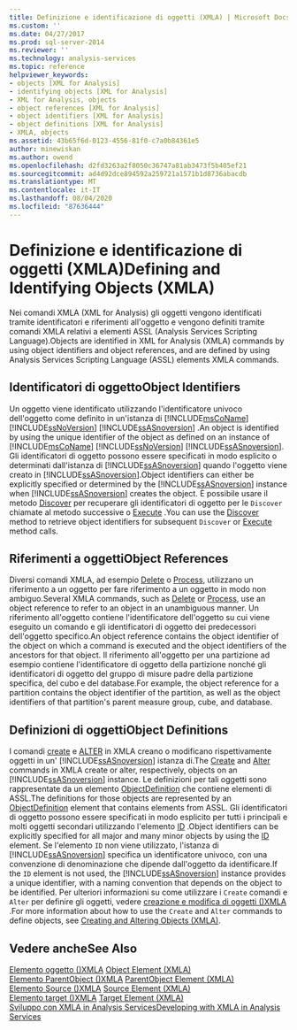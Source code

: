 ```yaml
---
title: Definizione e identificazione di oggetti (XMLA) | Microsoft Docs
ms.custom: ''
ms.date: 04/27/2017
ms.prod: sql-server-2014
ms.reviewer: ''
ms.technology: analysis-services
ms.topic: reference
helpviewer_keywords:
- objects [XML for Analysis]
- identifying objects [XML for Analysis]
- XML for Analysis, objects
- object references [XML for Analysis]
- object identifiers [XML for Analysis]
- object definitions [XML for Analysis]
- XMLA, objects
ms.assetid: 43b65f6d-0123-4556-81f0-c7a0b84361e5
author: minewiskan
ms.author: owend
ms.openlocfilehash: d2fd3263a2f8050c36747a81ab3473f5b405ef21
ms.sourcegitcommit: ad4d92dce894592a259721a1571b1d8736abacdb
ms.translationtype: MT
ms.contentlocale: it-IT
ms.lasthandoff: 08/04/2020
ms.locfileid: "87636444"
---
```

# <a name="defining-and-identifying-objects-xmla"></a><span data-ttu-id="7d38b-102">Definizione e identificazione di oggetti (XMLA)</span><span class="sxs-lookup"><span data-stu-id="7d38b-102">Defining and Identifying Objects (XMLA)</span></span>
  <span data-ttu-id="7d38b-103">Nei comandi XMLA (XML for Analysis) gli oggetti vengono identificati tramite identificatori e riferimenti all'oggetto e vengono definiti tramite comandi XMLA relativi a elementi ASSL (Analysis Services Scripting Language).</span><span class="sxs-lookup"><span data-stu-id="7d38b-103">Objects are identified in XML for Analysis (XMLA) commands by using object identifiers and object references, and are defined by using Analysis Services Scripting Language (ASSL) elements XMLA commands.</span></span>  
  
## <a name="object-identifiers"></a><span data-ttu-id="7d38b-104">Identificatori di oggetto</span><span class="sxs-lookup"><span data-stu-id="7d38b-104">Object Identifiers</span></span>  
 <span data-ttu-id="7d38b-105">Un oggetto viene identificato utilizzando l'identificatore univoco dell'oggetto come definito in un'istanza di [!INCLUDE[msCoName](../../includes/msconame-md.md)] [!INCLUDE[ssNoVersion](../../includes/ssnoversion-md.md)] [!INCLUDE[ssASnoversion](../../includes/ssasnoversion-md.md)] .</span><span class="sxs-lookup"><span data-stu-id="7d38b-105">An object is identified by using the unique identifier of the object as defined on an instance of [!INCLUDE[msCoName](../../includes/msconame-md.md)] [!INCLUDE[ssNoVersion](../../includes/ssnoversion-md.md)] [!INCLUDE[ssASnoversion](../../includes/ssasnoversion-md.md)].</span></span> <span data-ttu-id="7d38b-106">Gli identificatori di oggetto possono essere specificati in modo esplicito o determinati dall'istanza di [!INCLUDE[ssASnoversion](../../includes/ssasnoversion-md.md)] quando l'oggetto viene creato in [!INCLUDE[ssASnoversion](../../includes/ssasnoversion-md.md)].</span><span class="sxs-lookup"><span data-stu-id="7d38b-106">Object identifiers can either be explicitly specified or determined by the [!INCLUDE[ssASnoversion](../../includes/ssasnoversion-md.md)] instance when [!INCLUDE[ssASnoversion](../../includes/ssasnoversion-md.md)] creates the object.</span></span> <span data-ttu-id="7d38b-107">È possibile usare il metodo [Discover](https://docs.microsoft.com/bi-reference/xmla/xml-elements-methods-discover) per recuperare gli identificatori di oggetto per le `Discover` chiamate al metodo successive o [Execute](https://docs.microsoft.com/bi-reference/xmla/xml-elements-methods-execute) .</span><span class="sxs-lookup"><span data-stu-id="7d38b-107">You can use the [Discover](https://docs.microsoft.com/bi-reference/xmla/xml-elements-methods-discover) method to retrieve object identifiers for subsequent `Discover` or [Execute](https://docs.microsoft.com/bi-reference/xmla/xml-elements-methods-execute) method calls.</span></span>  
  
## <a name="object-references"></a><span data-ttu-id="7d38b-108">Riferimenti a oggetti</span><span class="sxs-lookup"><span data-stu-id="7d38b-108">Object References</span></span>  
 <span data-ttu-id="7d38b-109">Diversi comandi XMLA, ad esempio [Delete](https://docs.microsoft.com/bi-reference/xmla/xml-elements-commands/delete-element-xmla) o [Process](https://docs.microsoft.com/bi-reference/xmla/xml-elements-commands/process-element-xmla), utilizzano un riferimento a un oggetto per fare riferimento a un oggetto in modo non ambiguo.</span><span class="sxs-lookup"><span data-stu-id="7d38b-109">Several XMLA commands, such as [Delete](https://docs.microsoft.com/bi-reference/xmla/xml-elements-commands/delete-element-xmla) or [Process](https://docs.microsoft.com/bi-reference/xmla/xml-elements-commands/process-element-xmla), use an object reference to refer to an object in an unambiguous manner.</span></span> <span data-ttu-id="7d38b-110">Un riferimento all'oggetto contiene l'identificatore dell'oggetto su cui viene eseguito un comando e gli identificatori di oggetto dei predecessori dell'oggetto specifico.</span><span class="sxs-lookup"><span data-stu-id="7d38b-110">An object reference contains the object identifier of the object on which a command is executed and the object identifiers of the ancestors for that object.</span></span> <span data-ttu-id="7d38b-111">Il riferimento all'oggetto per una partizione ad esempio contiene l'identificatore di oggetto della partizione nonché gli identificatori di oggetto del gruppo di misure padre della partizione specifica, del cubo e del database.</span><span class="sxs-lookup"><span data-stu-id="7d38b-111">For example, the object reference for a partition contains the object identifier of the partition, as well as the object identifiers of that partition's parent measure group, cube, and database.</span></span>  
  
## <a name="object-definitions"></a><span data-ttu-id="7d38b-112">Definizioni di oggetti</span><span class="sxs-lookup"><span data-stu-id="7d38b-112">Object Definitions</span></span>  
 <span data-ttu-id="7d38b-113">I comandi [create](https://docs.microsoft.com/bi-reference/xmla/xml-elements-commands/create-element-xmla) e [ALTER](https://docs.microsoft.com/bi-reference/xmla/xml-elements-commands/alter-element-xmla) in XMLA creano o modificano rispettivamente oggetti in un' [!INCLUDE[ssASnoversion](../../includes/ssasnoversion-md.md)] istanza di.</span><span class="sxs-lookup"><span data-stu-id="7d38b-113">The [Create](https://docs.microsoft.com/bi-reference/xmla/xml-elements-commands/create-element-xmla) and [Alter](https://docs.microsoft.com/bi-reference/xmla/xml-elements-commands/alter-element-xmla) commands in XMLA create or alter, respectively, objects on an [!INCLUDE[ssASnoversion](../../includes/ssasnoversion-md.md)] instance.</span></span> <span data-ttu-id="7d38b-114">Le definizioni per tali oggetti sono rappresentate da un elemento [ObjectDefinition](https://docs.microsoft.com/bi-reference/xmla/xml-elements-properties/objectdefinition-element-xmla) che contiene elementi di ASSL.</span><span class="sxs-lookup"><span data-stu-id="7d38b-114">The definitions for those objects are represented by an [ObjectDefinition](https://docs.microsoft.com/bi-reference/xmla/xml-elements-properties/objectdefinition-element-xmla) element that contains elements from ASSL.</span></span> <span data-ttu-id="7d38b-115">Gli identificatori di oggetto possono essere specificati in modo esplicito per tutti i principali e molti oggetti secondari utilizzando l'elemento [ID](https://docs.microsoft.com/bi-reference/xmla/xml-elements-properties/id-element-xmla) .</span><span class="sxs-lookup"><span data-stu-id="7d38b-115">Object identifiers can be explicitly specified for all major and many minor objects by using the [ID](https://docs.microsoft.com/bi-reference/xmla/xml-elements-properties/id-element-xmla) element.</span></span> <span data-ttu-id="7d38b-116">Se l'elemento `ID` non viene utilizzato, l'istanza di [!INCLUDE[ssASnoversion](../../includes/ssasnoversion-md.md)] specifica un identificatore univoco, con una convenzione di denominazione che dipende dall'oggetto da identificare.</span><span class="sxs-lookup"><span data-stu-id="7d38b-116">If the `ID` element is not used, the [!INCLUDE[ssASnoversion](../../includes/ssasnoversion-md.md)] instance provides a unique identifier, with a naming convention that depends on the object to be identified.</span></span> <span data-ttu-id="7d38b-117">Per ulteriori informazioni su come utilizzare i `Create` comandi e `Alter` per definire gli oggetti, vedere [creazione e modifica di oggetti &#40;&#41;XMLA ](https://docs.microsoft.com/bi-reference/xmla/xml-elements-objects).</span><span class="sxs-lookup"><span data-stu-id="7d38b-117">For more information about how to use the `Create` and `Alter` commands to define objects, see [Creating and Altering Objects &#40;XMLA&#41;](https://docs.microsoft.com/bi-reference/xmla/xml-elements-objects).</span></span>  
  
## <a name="see-also"></a><span data-ttu-id="7d38b-118">Vedere anche</span><span class="sxs-lookup"><span data-stu-id="7d38b-118">See Also</span></span>  
 <span data-ttu-id="7d38b-119">[Elemento oggetto &#40;&#41;XMLA](https://docs.microsoft.com/bi-reference/xmla/xml-elements-properties/object-element-xmla) </span><span class="sxs-lookup"><span data-stu-id="7d38b-119">[Object Element &#40;XMLA&#41;](https://docs.microsoft.com/bi-reference/xmla/xml-elements-properties/object-element-xmla) </span></span>  
 <span data-ttu-id="7d38b-120">[Elemento ParentObject &#40;&#41;XMLA](https://docs.microsoft.com/bi-reference/xmla/xml-elements-properties/object-element-xmla) </span><span class="sxs-lookup"><span data-stu-id="7d38b-120">[ParentObject Element &#40;XMLA&#41;](https://docs.microsoft.com/bi-reference/xmla/xml-elements-properties/object-element-xmla) </span></span>  
 <span data-ttu-id="7d38b-121">[Elemento Source &#40;&#41;XMLA](https://docs.microsoft.com/bi-reference/xmla/xml-elements-properties/source-element-xmla) </span><span class="sxs-lookup"><span data-stu-id="7d38b-121">[Source Element &#40;XMLA&#41;](https://docs.microsoft.com/bi-reference/xmla/xml-elements-properties/source-element-xmla) </span></span>  
 <span data-ttu-id="7d38b-122">[Elemento target &#40;&#41;XMLA](https://docs.microsoft.com/bi-reference/xmla/xml-elements-properties/target-element-xmla) </span><span class="sxs-lookup"><span data-stu-id="7d38b-122">[Target Element &#40;XMLA&#41;](https://docs.microsoft.com/bi-reference/xmla/xml-elements-properties/target-element-xmla) </span></span>  
 [<span data-ttu-id="7d38b-123">Sviluppo con XMLA in Analysis Services</span><span class="sxs-lookup"><span data-stu-id="7d38b-123">Developing with XMLA in Analysis Services</span></span>](developing-with-xmla-in-analysis-services.md)  
  
  

